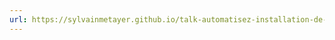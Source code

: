 ```yaml
---
url: https://sylvainmetayer.github.io/talk-automatisez-installation-de-votre-pc-snowcamp-2024/
---
```


